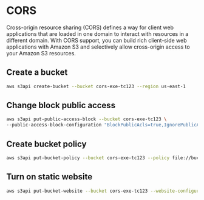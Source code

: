 # CORS
Cross-origin resource sharing (CORS) defines a way for client web applications that are loaded in one domain to interact with resources in a different domain. With CORS support, you can build rich client-side web applications with Amazon S3 and selectively allow cross-origin access to your Amazon S3 resources.

## Create a bucket

```sh
aws s3api create-bucket --bucket cors-exe-tc123 --region us-east-1
```

## Change block public access
```sh
aws s3api put-public-access-block --bucket cors-exe-tc123 \
--public-access-block-configuration "BlockPublicAcls=true,IgnorePublicAcls=true,BlockPublicPolicy=false,RestrictPublicBuckets=false"
```

## Create bucket policy
```sh
aws s3api put-bucket-policy --bucket cors-exe-tc123 --policy file://bucket-policy.json
```

## Turn on static website
```sh
aws s3api put-bucket-website --bucket cors-exe-tc123 --website-configuration file://website.json
```